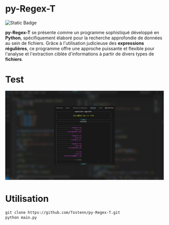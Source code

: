 # py-Regex-T 
![Static Badge](https://img.shields.io/badge/Python-14354C?style=for-the-badge&logo=python&logoColor=white)

__py-Regex-T__ se présente comme un programme sophistiqué développé en __Python__, spécifiquement élaboré pour la recherche approfondie de données au sein de fichiers. Grâce à l'utilisation judicieuse des __expressions régulières__, ce programme offre une approche puissante et flexible pour l'analyse et l'extraction ciblée d'informations à partir de divers types de __fichiers__.

# Test
<img src="img/ex.jpeg">

# Utilisation 

```
git clone https://github.com/Tostenn/py-Regex-T.git
python main.py
```
